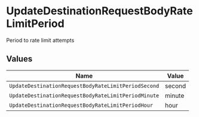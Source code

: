# UpdateDestinationRequestBodyRateLimitPeriod

Period to rate limit attempts


## Values

| Name                                                | Value                                               |
| --------------------------------------------------- | --------------------------------------------------- |
| `UpdateDestinationRequestBodyRateLimitPeriodSecond` | second                                              |
| `UpdateDestinationRequestBodyRateLimitPeriodMinute` | minute                                              |
| `UpdateDestinationRequestBodyRateLimitPeriodHour`   | hour                                                |